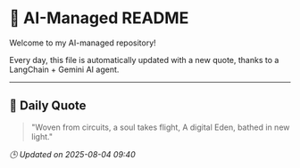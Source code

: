 # 🧠 AI-Managed README

Welcome to my AI-managed repository!

Every day, this file is automatically updated with a new quote, thanks to a LangChain + Gemini AI agent.

---

## 📅 Daily Quote

> "Woven from circuits, a soul takes flight,
A digital Eden, bathed in new light."

*🕒 Updated on 2025-08-04 09:40*